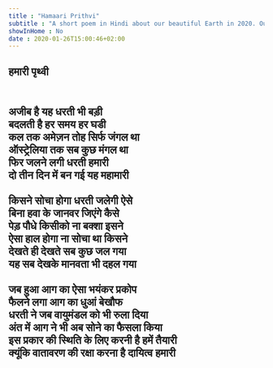 ```yaml
---
title : "Hamaari Prithvi"
subtitle : "A short poem in Hindi about our beautiful Earth in 2020. Our Earth is getting damaged due to Climate changes, bushfires, pollution, etc."
showInHome : No 
date : 2020-01-26T15:00:46+02:00
---
```


<div class="align-center">
<h2>हमारी पृथ्वी<h2>
<br>
अजीब है यह धरती भी बड़ी<br>
बदलती है हर समय हर घडी<br>
कल तक अमेज़न तोह सिर्फ जंगल था<br>
ऑस्ट्रेलिया तक सब कुछ मंगल था<br>
फिर जलने लगी धरती हमारी<br>
दो तीन दिन में बन गई यह महामारी<br>
<br>
किसने सोचा होगा धरती जलेगी ऐसे<br>
बिना हवा के जानवर जिएंगे कैसे<br>
पेड़ पौधे किसीको ना बक्शा इसने<br>
ऐसा हाल होगा ना सोचा था किसने<br>
देखते ही देखते सब कुछ जल गया<br>
यह सब देखके मानवता भी दहल गया<br>
<br>
जब हुआ आग का ऐसा भयंकर प्रकोप<br>
फैलने लगा आग का धुआं बेखौफ<br>
धरती ने जब वायुमंडल को भी रुला दिया<br>
अंत में आग ने भी अब सोने का फैसला किया<br>
इस प्रकार की स्थिति के लिए करनी है हमें तैयारी<br>
क्यूंकि वातावरण की रक्षा करना है दायित्व हमारी<br>
</div>
